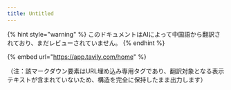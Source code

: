 ```yaml
---
title: Untitled
---
```


{% hint style="warning" %}
このドキュメントはAIによって中国語から翻訳されており、まだレビューされていません。
{% endhint %}

{% embed url="https://app.tavily.com/home" %}

（注：該マークダウン要素はURL埋め込み専用タグであり、翻訳対象となる表示テキストが含まれていないため、構造を完全に保持したまま出力します）
